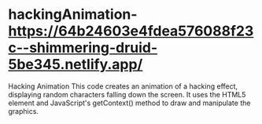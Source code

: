 # hackingAnimation- https://64b24603e4fdea576088f23c--shimmering-druid-5be345.netlify.app/
Hacking Animation
This code creates an animation of a hacking effect, displaying random characters falling down the screen. 
It uses the HTML5 <canvas> element and JavaScript's getContext() method to draw and manipulate the graphics.
